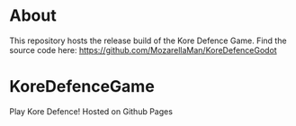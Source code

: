# About
This repository hosts the release build of the Kore Defence Game. Find the source code here:
https://github.com/MozarellaMan/KoreDefenceGodot


# KoreDefenceGame
Play Kore Defence! Hosted on Github Pages
